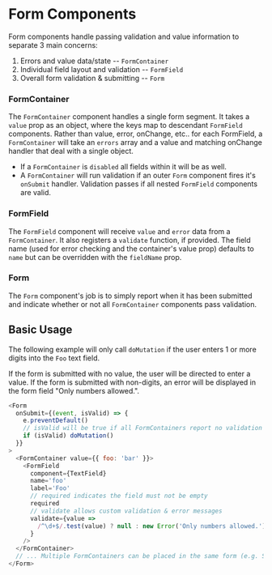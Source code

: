 # Form Components

Form components handle passing validation and value information to separate 3 main concerns:

1. Errors and value data/state -- `FormContainer`
2. Individual field layout and validation -- `FormField`
3. Overall form validation & submitting -- `Form`

### FormContainer

The `FormContainer` component handles a single form segment. It takes a `value` prop as an object, where the keys
map to descendant `FormField` components. Rather than value, error, onChange, etc.. for each FormField, a `FormContainer` will take an `errors` array and a value and matching onChange handler that deal with a single object.

- If a `FormContainer` is `disabled` all fields within it will be as well.
- A `FormContainer` will run validation if an outer `Form` component fires it's `onSubmit` handler. Validation passes if all nested `FormField` components are valid.

### FormField

The `FormField` component will receive `value` and `error` data from a `FormContainer`. It also registers a `validate`
function, if provided. The field name (used for error checking and the container's value prop) defaults to `name` but can be overridden with the `fieldName` prop.

### Form

The `Form` component's job is to simply report when it has been submitted and indicate whether or not all `FormContainer` components pass validation.

## Basic Usage

The following example will only call `doMutation` if the user enters 1 or more digits
into the `Foo` text field.

If the form is submitted with no value, the user will be directed to enter a value.
If the form is submitted with non-digits, an error will be displayed in the form field "Only numbers allowed.".

```js
<Form
  onSubmit={(event, isValid) => {
    e.preventDefault()
    // isValid will be true if all FormContainers report no validation errors
    if (isValid) doMutation()
  }}
>
  <FormContainer value={{ foo: 'bar' }}>
    <FormField
      component={TextField}
      name='foo'
      label='Foo'
      // required indicates the field must not be empty
      required
      // validate allows custom validation & error messages
      validate={value =>
        /^\d+$/.test(value) ? null : new Error('Only numbers allowed.')
      }
    />
  </FormContainer>
  // ... Multiple FormContainers can be placed in the same form (e.g. SetupWizard)
</Form>
```
